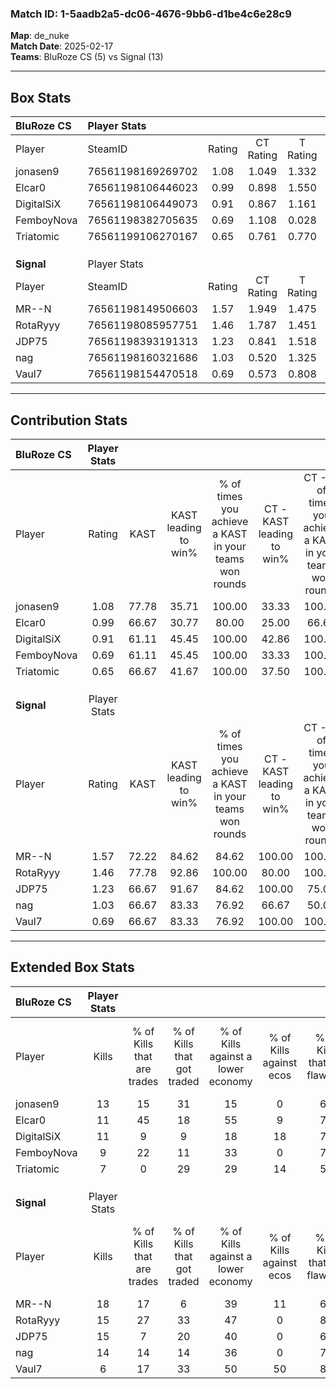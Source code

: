 ### Match ID: 1-5aadb2a5-dc06-4676-9bb6-d1be4c6e28c9  
**Map**: de_nuke  
**Match Date**: 2025-02-17  
**Teams**: BluRoze CS (5) vs Signal (13)  

---  

## Box Stats  

| **BluRoze CS** | Player Stats      |        |           |          |       |       |       |         |        |      |     |
| :- | :- | :-: | :-: | :-: | :-: | :-: | :-: | :-: | :-: | :-: | :-: |
| Player         | SteamID           | Rating | CT Rating | T Rating | KAST  |  ADR  | Kills | Assists | Deaths | K/D  | HS% |
| jonasen9       | 76561198169269702 |  1.08  |   1.049   |  1.332   | 77.78 | 71.3  |  13   |    3    |   14   | 0.93 | 53  |
| Elcar0         | 76561198106446023 |  0.99  |   0.898   |  1.550   | 66.67 | 92.6  |  11   |    5    |   14   | 0.79 | 36  |
| DigitalSiX     | 76561198106449073 |  0.91  |   0.867   |  1.161   | 61.11 | 63.6  |  11   |    4    |   12   | 0.92 | 45  |
| FemboyNova     | 76561198382705635 |  0.69  |   1.108   |  0.028   | 61.11 | 56.6  |   9   |    2    |   15   | 0.60 | 66  |
| Triatomic      | 76561199106270167 |  0.65  |   0.761   |  0.770   | 66.67 | 49.8  |   7   |    3    |   14   | 0.50 | 71  |
|                |                   |        |           |          |       |       |       |         |        |      |     |
|                |                   |        |           |          |       |       |       |         |        |      |     |
|                |                   |        |           |          |       |       |       |         |        |      |     |
| **Signal**     | Player Stats      |        |           |          |       |       |       |         |        |      |     |
| Player         | SteamID           | Rating | CT Rating | T Rating | KAST  |  ADR  | Kills | Assists | Deaths | K/D  | HS% |
| MR--N          | 76561198149506603 |  1.57  |   1.949   |  1.475   | 72.22 | 127.3 |  18   |    7    |   11   | 1.64 | 50  |
| RotaRyyy       | 76561198085957751 |  1.46  |   1.787   |  1.451   | 77.78 | 98.8  |  15   |    5    |   8    | 1.88 | 66  |
| JDP75          | 76561198393191313 |  1.23  |   0.841   |  1.518   | 66.67 | 81.4  |  15   |    5    |   11   | 1.36 | 20  |
| nag            | 76561198160321686 |  1.03  |   0.520   |  1.325   | 66.67 | 50.6  |  14   |    0    |   12   | 1.17 | 42  |
| Vaul7          | 76561198154470518 |  0.69  |   0.573   |  0.808   | 66.67 | 41.8  |   6   |    3    |   10   | 0.60 | 33  |
---  

## Contribution Stats  

| **BluRoze CS** | Player Stats |       |                      |                                                        |                           |                                                             |                          |                                                            |
| :- | :-: | :-: | :-: | :-: | :-: | :-: | :-: | :-: |
| Player         |    Rating    | KAST  | KAST leading to win% | % of times you achieve a KAST in your teams won rounds | CT - KAST leading to win% | CT - % of times you achieve a KAST in your teams won rounds | T - KAST leading to win% | T - % of times you achieve a KAST in your teams won rounds |
| jonasen9       |     1.08     | 77.78 |        35.71         |                         100.00                         |           33.33           |                           100.00                            |          40.00           |                           100.00                           |
| Elcar0         |     0.99     | 66.67 |        30.77         |                         80.00                          |           25.00           |                            66.67                            |          40.00           |                           100.00                           |
| DigitalSiX     |     0.91     | 61.11 |        45.45         |                         100.00                         |           42.86           |                           100.00                            |          50.00           |                           100.00                           |
| FemboyNova     |     0.69     | 61.11 |        45.45         |                         100.00                         |           33.33           |                           100.00                            |          100.00          |                           100.00                           |
| Triatomic      |     0.65     | 66.67 |        41.67         |                         100.00                         |           37.50           |                           100.00                            |          50.00           |                           100.00                           |
|                |              |       |                      |                                                        |                           |                                                             |                          |                                                            |
|                |              |       |                      |                                                        |                           |                                                             |                          |                                                            |
|                |              |       |                      |                                                        |                           |                                                             |                          |                                                            |
| **Signal**     | Player Stats |       |                      |                                                        |                           |                                                             |                          |                                                            |
| Player         |    Rating    | KAST  | KAST leading to win% | % of times you achieve a KAST in your teams won rounds | CT - KAST leading to win% | CT - % of times you achieve a KAST in your teams won rounds | T - KAST leading to win% | T - % of times you achieve a KAST in your teams won rounds |
| MR--N          |     1.57     | 72.22 |        84.62         |                         84.62                          |          100.00           |                           100.00                            |          77.78           |                           77.78                            |
| RotaRyyy       |     1.46     | 77.78 |        92.86         |                         100.00                         |           80.00           |                           100.00                            |          100.00          |                           100.00                           |
| JDP75          |     1.23     | 66.67 |        91.67         |                         84.62                          |          100.00           |                            75.00                            |          88.89           |                           88.89                            |
| nag            |     1.03     | 66.67 |        83.33         |                         76.92                          |           66.67           |                            50.00                            |          88.89           |                           88.89                            |
| Vaul7          |     0.69     | 66.67 |        83.33         |                         76.92                          |          100.00           |                           100.00                            |          75.00           |                           66.67                            |
---  

## Extended Box Stats  

| **BluRoze CS** | Player Stats |                            |                            |                                    |                         |                              |                                 |        |                             |                                     |                          |                               |                            |
| :- | :-: | :-: | :-: | :-: | :-: | :-: | :-: | :-: | :-: | :-: | :-: | :-: | :-: |
| Player         |    Kills     | % of Kills that are trades | % of Kills that got traded | % of Kills against a lower economy | % of Kills against ecos | % of Kills that are flawless | % of Kills that are close duels | Deaths | % of Deaths that get traded | % of Deaths against a lower economy | % of Deaths against ecos | % of Deaths that are flawless | % of Deaths that are close |
| jonasen9       |      13      |             15             |             31             |                 15                 |            0            |              69              |                0                |   14   |             14              |                 21                  |            0             |              86               |             0              |
| Elcar0         |      11      |             45             |             18             |                 55                 |            9            |              73              |                0                |   14   |             21              |                 21                  |            0             |              57               |             14             |
| DigitalSiX     |      11      |             9              |             9              |                 18                 |           18            |              73              |                0                |   12   |             17              |                 25                  |            0             |              67               |             17             |
| FemboyNova     |      9       |             22             |             11             |                 33                 |            0            |              78              |                0                |   15   |             13              |                 27                  |            7             |              73               |             0              |
| Triatomic      |      7       |             0              |             29             |                 29                 |           14            |              57              |               14                |   14   |             29              |                 21                  |            0             |              57               |             0              |
|                |              |                            |                            |                                    |                         |                              |                                 |        |                             |                                     |                          |                               |                            |
|                |              |                            |                            |                                    |                         |                              |                                 |        |                             |                                     |                          |                               |                            |
|                |              |                            |                            |                                    |                         |                              |                                 |        |                             |                                     |                          |                               |                            |
| **Signal**     | Player Stats |                            |                            |                                    |                         |                              |                                 |        |                             |                                     |                          |                               |                            |
| Player         |    Kills     | % of Kills that are trades | % of Kills that got traded | % of Kills against a lower economy | % of Kills against ecos | % of Kills that are flawless | % of Kills that are close duels | Deaths | % of Deaths that get traded | % of Deaths against a lower economy | % of Deaths against ecos | % of Deaths that are flawless | % of Deaths that are close |
| MR--N          |      18      |             17             |             6              |                 39                 |           11            |              61              |                6                |   11   |             18              |                 27                  |            0             |              64               |             9              |
| RotaRyyy       |      15      |             27             |             33             |                 47                 |            0            |              80              |                7                |   8    |             25              |                 25                  |            13            |              88               |             0              |
| JDP75          |      15      |             7              |             20             |                 40                 |            0            |              60              |                7                |   11   |             27              |                 18                  |            0             |              82               |             0              |
| nag            |      14      |             14             |             14             |                 36                 |            0            |              71              |                7                |   12   |             17              |                 25                  |            0             |              100              |             0              |
| Vaul7          |      6       |             17             |             33             |                 50                 |           50            |              83              |                0                |   10   |             10              |                  0                  |            0             |              50               |             0              |
